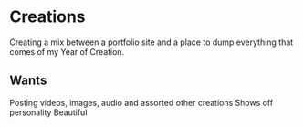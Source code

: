 # Creations
Creating a mix between a portfolio site and a place to dump everything that comes of my Year of Creation.

## Wants
Posting videos, images, audio and assorted other creations
Shows off personality
Beautiful
